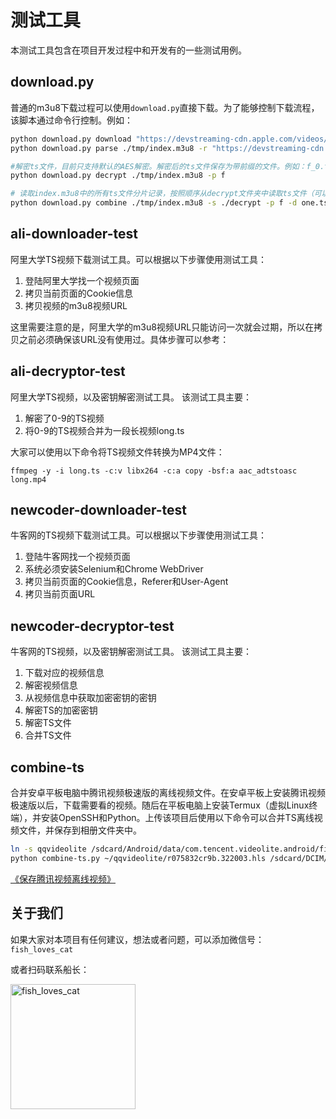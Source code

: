 # 测试工具
本测试工具包含在项目开发过程中和开发有的一些测试用例。

## download.py

普通的m3u8下载过程可以使用`download.py`直接下载。为了能够控制下载流程，该脚本通过命令行控制。例如：

```bash
python download.py download "https://devstreaming-cdn.apple.com/videos/wwdc/2017/515vy4sl7iu70/515/hls_vod_mvp.m3u8" #下载m3u8文件到本地，会在当前目录创建一个tmp文件夹，并把m3u8文件保存在tmp文件夹中
python download.py parse ./tmp/index.m3u8 -r "https://devstreaming-cdn.apple.com/videos/wwdc/2017/515vy4sl7iu70/515/hls_vod_mvp.m3u8" #下载index.m3u8中包含的key，iv和ts数据，并按照顺序从0-n保存。例如，0.key, 0.ts, 1.ts

#解密ts文件，目前只支持默认的AES解密。解密后的ts文件保存为带前缀的文件。例如：f_0.ts, f_1.ts。解密文件保存在decrypt文件夹中。
python download.py decrypt ./tmp/index.m3u8 -p f 

# 读取index.m3u8中的所有ts文件分片记录，按照顺序从decrypt文件夹中读取ts文件（可以设置前缀确保脚本读取正确的文件。例如：f_0.ts, f_1.ts），组合为一个one.ts文件。
python download.py combine ./tmp/index.m3u8 -s ./decrypt -p f -d one.ts 
```

## ali-downloader-test
阿里大学TS视频下载测试工具。可以根据以下步骤使用测试工具：

1. 登陆阿里大学找一个视频页面
2. 拷贝当前页面的Cookie信息
3. 拷贝视频的m3u8视频URL

这里需要注意的是，阿里大学的m3u8视频URL只能访问一次就会过期，所以在拷贝之前必须确保该URL没有使用过。具体步骤可以参考：


## ali-decryptor-test
阿里大学TS视频，以及密钥解密测试工具。 该测试工具主要：

1. 解密了0-9的TS视频
2. 将0-9的TS视频合并为一段长视频long.ts

大家可以使用以下命令将TS视频文件转换为MP4文件：
```
ffmpeg -y -i long.ts -c:v libx264 -c:a copy -bsf:a aac_adtstoasc long.mp4
```

## newcoder-downloader-test
牛客网的TS视频下载测试工具。可以根据以下步骤使用测试工具：

1. 登陆牛客网找一个视频页面
2. 系统必须安装Selenium和Chrome WebDriver
3. 拷贝当前页面的Cookie信息，Referer和User-Agent
4. 拷贝当前页面URL

## newcoder-decryptor-test
牛客网的TS视频，以及密钥解密测试工具。 该测试工具主要：

1. 下载对应的视频信息
2. 解密视频信息
3. 从视频信息中获取加密密钥的密钥
4. 解密TS的加密密钥
5. 解密TS文件
6. 合并TS文件

## combine-ts

合并安卓平板电脑中腾讯视频极速版的离线视频文件。在安卓平板上安装腾讯视频极速版以后，下载需要看的视频。随后在平板电脑上安装Termux（虚拟Linux终端），并安装OpenSSH和Python。上传该项目后使用以下命令可以合并TS离线视频文件，并保存到相册文件夹中。

```bash
ln -s qqvideolite /sdcard/Android/data/com.tencent.videolite.android/files/videos
python combine-ts.py ~/qqvideolite/r075832cr9b.322003.hls /sdcard/DCIM/result.ts
```

[《保存腾讯视频离线视频》](https://jmsliu.cn/others/m3u8%e6%b5%81%e8%a7%86%e9%a2%91%e6%95%b0%e6%8d%ae%e7%88%ac%e8%99%ab%e5%a4%96%e4%bc%a0%e4%ba%8c%ef%bc%9a%e4%bf%9d%e5%ad%98%e8%85%be%e8%ae%af%e8%a7%86%e9%a2%91%e7%a6%bb%e7%ba%bf%e8%a7%86%e9%a2%91.html "保存腾讯视频离线视频")

## 关于我们
如果大家对本项目有任何建议，想法或者问题，可以添加微信号：`fish_loves_cat`

或者扫码联系船长：

<img src="https://jmsliu.cn/wp-content/uploads/2019/06/qr.jpg" alt="fish_loves_cat" width="200" height="200">